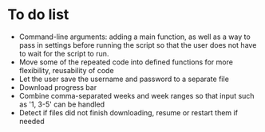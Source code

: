 # To do list
* Command-line arguments: adding a main function, as well as a way to pass in settings before running the script so that the user does not have to wait for the script to run.
* Move some of the repeated code into defined functions for more flexibility, reusability of code
* Let the user save the username and password to a separate file
* Download progress bar
* Combine comma-separated weeks and week ranges so that input such as '1, 3-5' can be handled
* Detect if files did not finish downloading, resume or restart them if needed